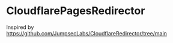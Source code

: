 # CloudflarePagesRedirector
Inspired by https://github.com/JumpsecLabs/CloudflareRedirector/tree/main
